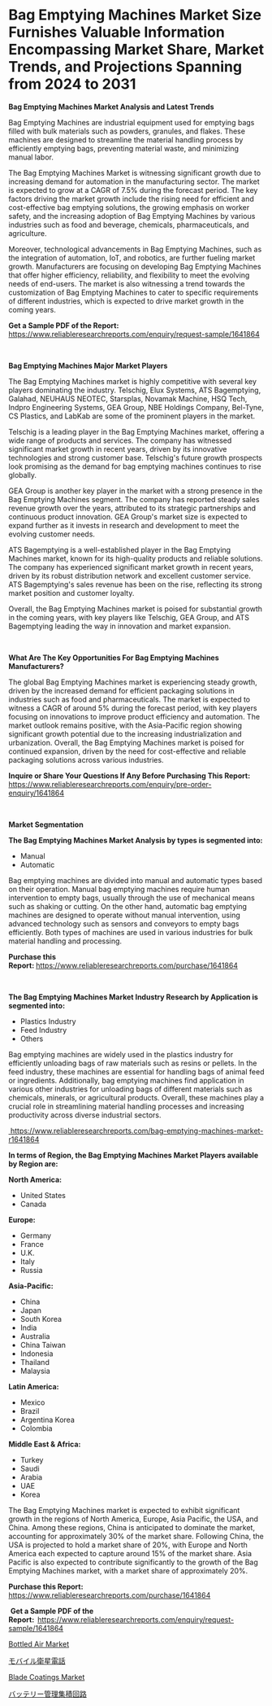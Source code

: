 <p><h1>Bag Emptying Machines Market Size Furnishes Valuable Information Encompassing Market Share, Market Trends, and Projections Spanning from 2024 to 2031</h1></p><p><strong>Bag Emptying Machines Market Analysis and Latest Trends</strong></p>
<p><p>Bag Emptying Machines are industrial equipment used for emptying bags filled with bulk materials such as powders, granules, and flakes. These machines are designed to streamline the material handling process by efficiently emptying bags, preventing material waste, and minimizing manual labor.</p><p>The Bag Emptying Machines Market is witnessing significant growth due to increasing demand for automation in the manufacturing sector. The market is expected to grow at a CAGR of 7.5% during the forecast period. The key factors driving the market growth include the rising need for efficient and cost-effective bag emptying solutions, the growing emphasis on worker safety, and the increasing adoption of Bag Emptying Machines by various industries such as food and beverage, chemicals, pharmaceuticals, and agriculture.</p><p>Moreover, technological advancements in Bag Emptying Machines, such as the integration of automation, IoT, and robotics, are further fueling market growth. Manufacturers are focusing on developing Bag Emptying Machines that offer higher efficiency, reliability, and flexibility to meet the evolving needs of end-users. The market is also witnessing a trend towards the customization of Bag Emptying Machines to cater to specific requirements of different industries, which is expected to drive market growth in the coming years.</p></p>
<p><strong>Get a Sample PDF of the Report:&nbsp;</strong> <a href="https://www.reliableresearchreports.com/enquiry/request-sample/1641864">https://www.reliableresearchreports.com/enquiry/request-sample/1641864</a></p>
<p>&nbsp;</p>
<p><strong>Bag Emptying Machines Major Market Players</strong></p>
<p><p>The Bag Emptying Machines market is highly competitive with several key players dominating the industry. Telschig, Elux Systems, ATS Bagemptying, Galahad, NEUHAUS NEOTEC, Starsplas, Novamak Machine, HSQ Tech, Indpro Engineering Systems, GEA Group, NBE Holdings Company, Bel-Tyne, CS Plastics, and LabKab are some of the prominent players in the market.</p><p>Telschig is a leading player in the Bag Emptying Machines market, offering a wide range of products and services. The company has witnessed significant market growth in recent years, driven by its innovative technologies and strong customer base. Telschig's future growth prospects look promising as the demand for bag emptying machines continues to rise globally.</p><p>GEA Group is another key player in the market with a strong presence in the Bag Emptying Machines segment. The company has reported steady sales revenue growth over the years, attributed to its strategic partnerships and continuous product innovation. GEA Group's market size is expected to expand further as it invests in research and development to meet the evolving customer needs.</p><p>ATS Bagemptying is a well-established player in the Bag Emptying Machines market, known for its high-quality products and reliable solutions. The company has experienced significant market growth in recent years, driven by its robust distribution network and excellent customer service. ATS Bagemptying's sales revenue has been on the rise, reflecting its strong market position and customer loyalty.</p><p>Overall, the Bag Emptying Machines market is poised for substantial growth in the coming years, with key players like Telschig, GEA Group, and ATS Bagemptying leading the way in innovation and market expansion.</p></p>
<p>&nbsp;</p>
<p><strong>What Are The Key Opportunities For Bag Emptying Machines Manufacturers?</strong></p>
<p><p>The global Bag Emptying Machines market is experiencing steady growth, driven by the increased demand for efficient packaging solutions in industries such as food and pharmaceuticals. The market is expected to witness a CAGR of around 5% during the forecast period, with key players focusing on innovations to improve product efficiency and automation. The market outlook remains positive, with the Asia-Pacific region showing significant growth potential due to the increasing industrialization and urbanization. Overall, the Bag Emptying Machines market is poised for continued expansion, driven by the need for cost-effective and reliable packaging solutions across various industries.</p></p>
<p><strong>Inquire or Share Your Questions If Any Before Purchasing This Report:</strong> <a href="https://www.reliableresearchreports.com/enquiry/pre-order-enquiry/1641864">https://www.reliableresearchreports.com/enquiry/pre-order-enquiry/1641864</a></p>
<p>&nbsp;</p>
<p><strong>Market Segmentation</strong></p>
<p><strong>The Bag Emptying Machines Market Analysis by types is segmented into:</strong></p>
<p><ul><li>Manual</li><li>Automatic</li></ul></p>
<p><p>Bag emptying machines are divided into manual and automatic types based on their operation. Manual bag emptying machines require human intervention to empty bags, usually through the use of mechanical means such as shaking or cutting. On the other hand, automatic bag emptying machines are designed to operate without manual intervention, using advanced technology such as sensors and conveyors to empty bags efficiently. Both types of machines are used in various industries for bulk material handling and processing.</p></p>
<p><strong>Purchase this Report:&nbsp;</strong><a href="https://www.reliableresearchreports.com/purchase/1641864">https://www.reliableresearchreports.com/purchase/1641864</a></p>
<p>&nbsp;</p>
<p><strong>The Bag Emptying Machines Market Industry Research by Application is segmented into:</strong></p>
<p><ul><li>Plastics Industry</li><li>Feed Industry</li><li>Others</li></ul></p>
<p><p>Bag emptying machines are widely used in the plastics industry for efficiently unloading bags of raw materials such as resins or pellets. In the feed industry, these machines are essential for handling bags of animal feed or ingredients. Additionally, bag emptying machines find application in various other industries for unloading bags of different materials such as chemicals, minerals, or agricultural products. Overall, these machines play a crucial role in streamlining material handling processes and increasing productivity across diverse industrial sectors.</p></p>
<p><a href="https://www.reliableresearchreports.com/bag-emptying-machines-market-r1641864">&nbsp;https://www.reliableresearchreports.com/bag-emptying-machines-market-r1641864</a></p>
<p><strong>In terms of Region, the Bag Emptying Machines Market Players available by Region are:</strong></p>
<p>
    <p> <strong> North America: </strong>
        <ul>
            <li>United States</li>
            <li>Canada</li>
        </ul>
        </p> 
    <p> <strong> Europe: </strong>
        <ul>
            <li>Germany</li>
            <li>France</li>
            <li>U.K.</li>
            <li>Italy</li>
            <li>Russia</li>
        </ul>
        </p> 
    <p> <strong> Asia-Pacific: </strong>
        <ul>
            <li>China</li>
            <li>Japan</li>
            <li>South Korea</li>
            <li>India</li>
            <li>Australia</li>
            <li>China Taiwan</li>
            <li>Indonesia</li>
            <li>Thailand</li>
            <li>Malaysia</li>
        </ul>
        </p> 
    <p> <strong> Latin America: </strong>
        <ul>
            <li>Mexico</li>
            <li>Brazil</li>
            <li>Argentina Korea</li>
            <li>Colombia</li>
        </ul>
        </p> 
    <p> <strong> Middle East & Africa: </strong>
        <ul>
            <li>Turkey</li>
            <li>Saudi</li>
            <li>Arabia</li>
            <li>UAE</li>
            <li>Korea</li>
        </ul>
    </p>
    </p>
<p><p>The Bag Emptying Machines market is expected to exhibit significant growth in the regions of North America, Europe, Asia Pacific, the USA, and China. Among these regions, China is anticipated to dominate the market, accounting for approximately 30% of the market share. Following China, the USA is projected to hold a market share of 20%, with Europe and North America each expected to capture around 15% of the market share. Asia Pacific is also expected to contribute significantly to the growth of the Bag Emptying Machines market, with a market share of approximately 20%.</p></p>
<p><strong>Purchase this Report: </strong><a href="https://www.reliableresearchreports.com/purchase/1641864">https://www.reliableresearchreports.com/purchase/1641864</a></p>
<p>&nbsp;<strong>Get a Sample PDF of the Report:&nbsp;&nbsp;</strong><a href="https://www.reliableresearchreports.com/enquiry/request-sample/1641864">https://www.reliableresearchreports.com/enquiry/request-sample/1641864</a></p>
<p><strong></strong></p>
<p><p><a href="https://issuu.com/reportprime-2/docs/bottled-air-market-size-2030.pptx">Bottled Air Market</a></p><p><a href="https://github.com/avbqbctihcbe2/Market-Research-Report-List-1/blob/main/313921137202.md">モバイル衛星電話</a></p><p><a href="https://issuu.com/reportprime-2/docs/blade-coatings-market-size-2030.pptx">Blade Coatings Market</a></p><p><a href="https://github.com/luffiazaza/Market-Research-Report-List-1/blob/main/337431337203.md">バッテリー管理集積回路</a></p></p>